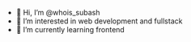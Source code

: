 - 👋 Hi, I’m @whois_subash
- 👀 I’m interested in web development and fullstack
- 🌱 I’m currently learning frontend


<!---
codewithsubba/codewithsubba is a ✨ special ✨ repository because its `README.md` (this file) appears on your GitHub profile.
You can click the Preview link to take a look at your changes.
--->
